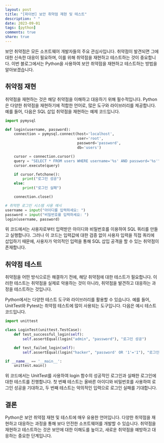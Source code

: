 ```yaml
---
layout: post
title: "[파이썬] 보안 취약점 재현 및 테스트"
description: " "
date: 2023-09-01
tags: [python]
comments: true
share: true
---
```


보안 취약점은 모든 소프트웨어 개발자들의 주요 관심사입니다. 취약점이 발견되면 그에 대한 신속한 대응이 필요하며, 이를 위해 취약점을 재현하고 테스트하는 것이 중요합니다. 이번 블로그에서는 Python을 사용하여 보안 취약점을 재현하고 테스트하는 방법을 알아보겠습니다.

## 취약점 재현

취약점을 재현하는 것은 해당 취약점을 이해하고 대응하기 위해 필수적입니다. Python은 다양한 취약점을 재현하기에 적합한 언어로, 많은 도구와 라이브러리를 제공합니다. 예를 들어, 다음은 SQL 삽입 취약점을 재현하는 예제 코드입니다.

```python
import pymysql

def login(username, password):
    connection = pymysql.connect(host='localhost',
                                 user='root',
                                 password='password',
                                 db='users')

    cursor = connection.cursor()
    query = "SELECT * FROM users WHERE username='%s' AND password='%s'" % (username, password)
    cursor.execute(query)

    if cursor.fetchone():
        print("로그인 성공")
    else:
        print("로그인 실패")

    connection.close()

# 취약한 로그인 시스템 사용 예시
username = input("아이디를 입력하세요: ")
password = input("비밀번호를 입력하세요: ")
login(username, password)
```

위 코드에서는 사용자로부터 입력받은 아이디와 비밀번호를 이용하여 SQL 쿼리를 만들고 실행합니다. 그러나 이 코드는 입력값에 대한 검증 없이 사용자 입력을 직접 쿼리에 삽입하기 때문에, 사용자가 악의적인 입력을 통해 SQL 삽입 공격을 할 수 있는 취약점이 존재합니다.

## 취약점 테스트

취약점을 어떤 방식으로든 해결하기 전에, 해당 취약점에 대한 테스트가 필요합니다. 이러한 테스트는 취약점을 실제로 악용하는 것이 아니라, 취약점을 발견하고 대응하는 과정을 테스트하는 것입니다.

Python에서는 다양한 테스트 도구와 라이브러리를 활용할 수 있습니다. 예를 들어, UnitTest와 Pytest는 취약점 테스트에 많이 사용되는 도구입니다. 다음은 예시 테스트 코드입니다.

```python
import unittest

class LoginTest(unittest.TestCase):
    def test_successful_login(self):
        self.assertEqual(login("admin", "password"), "로그인 성공")

    def test_failed_login(self):
        self.assertEqual(login("hacker", "password' OR '1'='1"), "로그인 실패")

if __name__ == '__main__':
    unittest.main()
```

위 코드에서는 UnitTest를 사용하여 login 함수의 성공적인 로그인과 실패한 로그인에 대한 테스트를 진행합니다. 첫 번째 테스트는 올바른 아이디와 비밀번호를 사용하여 로그인 성공을 기대하고, 두 번째 테스트는 악의적인 입력으로 로그인 실패를 기대합니다.

## 결론

Python은 보안 취약점 재현 및 테스트에 매우 유용한 언어입니다. 다양한 취약점을 재현하고 대응하는 과정을 통해 보다 안전한 소프트웨어를 개발할 수 있습니다. 취약점을 재현하고 테스트하는 것은 보안에 대한 이해도를 높이고, 새로운 취약점을 예방하고 대응하는 중요한 단계입니다.